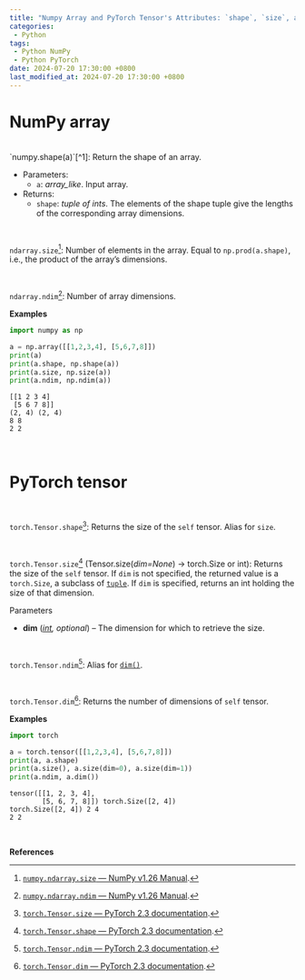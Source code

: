 ```yaml
---
title: "Numpy Array and PyTorch Tensor's Attributes: `shape`, `size`, and `ndim` "
categories:
 - Python
tags:
 - Python NumPy
 - Python PyTorch
date: 2024-07-20 17:30:00 +0800
last_modified_at: 2024-07-20 17:30:00 +0800
---
```


# NumPy array

<div class="quote--left" markdown="1">
<br>
`numpy.shape(a)`[^1]: Return the shape of an array.

- Parameters:
  - `a`: *array\_like*. Input array.
- Returns:
  - `shape`: *tuple of ints*. The elements of the shape tuple give the lengths of the corresponding array dimensions.

<br>

`ndarray.size`[^2]: Number of elements in the array. Equal to `np.prod(a.shape)`, i.e., the product of the array’s dimensions.

<br>

`ndarray.ndim`[^5]: Number of array dimensions.

</div>

**Examples**

```python
import numpy as np

a = np.array([[1,2,3,4], [5,6,7,8]])
print(a)
print(a.shape, np.shape(a))
print(a.size, np.size(a))
print(a.ndim, np.ndim(a))
```

```
[[1 2 3 4]
 [5 6 7 8]]
(2, 4) (2, 4)
8 8
2 2
```

<br>

# PyTorch tensor

<div class="quote--left" markdown="1">
<br>

`torch.Tensor.shape`[^3]: Returns the size of the `self` tensor. Alias for `size`.

<br>

`torch.Tensor.size`[^4] (Tensor.size(*dim=None*) → torch.Size or int): Returns the size of the `self` tensor. If `dim` is not specified, the returned value is a `torch.Size`, a subclass of [`tuple`](https://docs.python.org/3/library/stdtypes.html#tuple). If `dim` is specified, returns an int holding the size of that dimension.

Parameters

- **dim** ([*int*](https://docs.python.org/3/library/functions.html#int)*,* *optional*) – The dimension for which to retrieve the size.

<br>

`torch.Tensor.ndim`[^6]: Alias for [`dim()`](https://pytorch.org/docs/stable/generated/torch.Tensor.dim.html#torch.Tensor.dim).

<br>

`torch.Tensor.dim`[^7]: Returns the number of dimensions of `self` tensor.

</div>

**Examples**

```python
import torch

a = torch.tensor([[1,2,3,4], [5,6,7,8]])
print(a, a.shape)
print(a.size(), a.size(dim=0), a.size(dim=1))
print(a.ndim, a.dim())
```

```
tensor([[1, 2, 3, 4],
        [5, 6, 7, 8]]) torch.Size([2, 4])
torch.Size([2, 4]) 2 4
2 2
```

<br>

**References**

[^1]: [`numpy.shape` — NumPy v1.26 Manual](https://numpy.org/doc/1.26/reference/generated/numpy.shape.html).
[^2]: [`numpy.ndarray.size` — NumPy v1.26 Manual](https://numpy.org/doc/1.26/reference/generated/numpy.ndarray.size.html#numpy.ndarray.size).
[^3]: [`torch.Tensor.size` — PyTorch 2.3 documentation](https://pytorch.org/docs/stable/generated/torch.Tensor.size.html).
[^4]: [`torch.Tensor.shape` — PyTorch 2.3 documentation](https://pytorch.org/docs/stable/generated/torch.Tensor.shape.html).
[^5]: [`numpy.ndarray.ndim` — NumPy v1.26 Manual](https://numpy.org/doc/1.26/reference/generated/numpy.ndarray.ndim.html#numpy.ndarray.ndim).
[^6]: [`torch.Tensor.ndim` — PyTorch 2.3 documentation](https://pytorch.org/docs/stable/generated/torch.Tensor.ndim.html#torch.Tensor.ndim).
[^7]: [`torch.Tensor.dim` — PyTorch 2.3 documentation](https://pytorch.org/docs/stable/generated/torch.Tensor.dim.html#torch.Tensor.dim).
